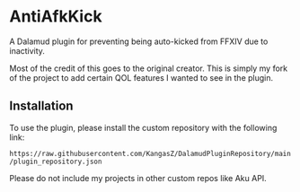 # AntiAfkKick

A Dalamud plugin for preventing being auto-kicked from FFXIV due to inactivity.

Most of the credit of this goes to the original creator. This is simply my fork of the project to add certain QOL features I wanted to see in the plugin.

## Installation
To use the plugin, please install the custom repository with the following link:

`https://raw.githubusercontent.com/KangasZ/DalamudPluginRepository/main/plugin_repository.json`

Please do not include my projects in other custom repos like Aku API.